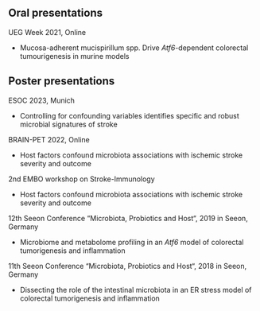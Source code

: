 ## Oral presentations 

UEG Week 2021, Online 
- Mucosa-adherent mucispirillum spp. Drive _Atf6_-dependent colorectal tumourigenesis in murine models

## Poster presentations 

ESOC 2023, Munich
- Controlling for confounding variables identifies specific and robust microbial signatures of stroke

BRAIN-PET 2022, Online
- Host factors confound microbiota associations with ischemic stroke severity and outcome

2nd EMBO workshop on Stroke-Immunology  
- Host factors confound microbiota associations with ischemic stroke severity and outcome

12th Seeon Conference “Microbiota, Probiotics and Host“, 2019 in Seeon, Germany 
- Microbiome and metabolome profiling in an _Atf6_ model of colorectal tumorigenesis and inflammation

11th Seeon Conference “Microbiota, Probiotics and Host“, 2018 in Seeon, Germany 
- Dissecting the role of the intestinal microbiota in an ER stress model of colorectal tumorigenesis and inflammation



